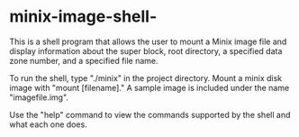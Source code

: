 # minix-image-shell-
This is a shell program that allows the user to mount a Minix image file and display information about the super block, root directory, a specified data zone number,
and a specified file name.

To run the shell, type "./minix" in the project directory. Mount a minix disk image with "mount [filename]." A sample image is included under the name "imagefile.img".

Use the "help" command to view the commands supported by the shell and what each one does.
